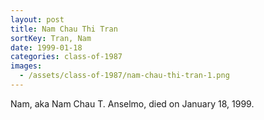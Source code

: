 ```yaml
---
layout: post
title: Nam Chau Thi Tran
sortKey: Tran, Nam
date: 1999-01-18
categories: class-of-1987
images:
  - /assets/class-of-1987/nam-chau-thi-tran-1.png
---
```

Nam, aka Nam Chau T. Anselmo, died on January 18, 1999.
